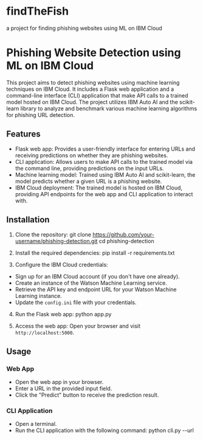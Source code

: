 # findTheFish
a project for finding phishing websites using ML on IBM Cloud

# Phishing Website Detection using ML on IBM Cloud

This project aims to detect phishing websites using machine learning techniques on IBM Cloud. It includes a Flask web application and a command-line interface (CLI) application that make API calls to a trained model hosted on IBM Cloud. The project utilizes IBM Auto AI and the scikit-learn library to analyze and benchmark various machine learning algorithms for phishing URL detection.

## Features

- Flask web app: Provides a user-friendly interface for entering URLs and receiving predictions on whether they are phishing websites.
- CLI application: Allows users to make API calls to the trained model via the command line, providing predictions on the input URLs.
- Machine learning model: Trained using IBM Auto AI and scikit-learn, the model predicts whether a given URL is a phishing website.
- IBM Cloud deployment: The trained model is hosted on IBM Cloud, providing API endpoints for the web app and CLI application to interact with.

## Installation

1. Clone the repository:
git clone https://github.com/your-username/phishing-detection.git
cd phishing-detection


2. Install the required dependencies:
pip install -r requirements.txt


3. Configure the IBM Cloud credentials:
- Sign up for an IBM Cloud account (if you don't have one already).
- Create an instance of the Watson Machine Learning service.
- Retrieve the API key and endpoint URL for your Watson Machine Learning instance.
- Update the `config.ini` file with your credentials.

4. Run the Flask web app:
python app.py


5. Access the web app:
Open your browser and visit `http://localhost:5000`.

## Usage

### Web App

- Open the web app in your browser.
- Enter a URL in the provided input field.
- Click the "Predict" button to receive the prediction result.

### CLI Application

- Open a terminal.
- Run the CLI application with the following command:
python cli.py --url <url>
